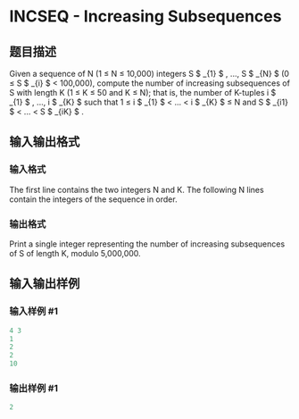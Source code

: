 # INCSEQ - Increasing Subsequences

## 题目描述

Given a sequence of N (1 ≤ N ≤ 10,000) integers S $ _{1} $ , ..., S $ _{N} $ (0 ≤ S $ _{i} $ < 100,000), compute the number of increasing subsequences of S with length K (1 ≤ K ≤ 50 and K ≤ N); that is, the number of K-tuples i $ _{1} $ , ..., i $ _{K} $ such that 1 ≤ i $ _{1} $ < ... < i $ _{K} $ ≤ N and S $ _{i1} $ < ... < S $ _{iK} $ .

## 输入输出格式

### 输入格式

The first line contains the two integers N and K. The following N lines contain the integers of the sequence in order.

### 输出格式

Print a single integer representing the number of increasing subsequences of S of length K, modulo 5,000,000.

## 输入输出样例

### 输入样例 #1

```cpp
4 3
1
2
2
10
```


### 输出样例 #1

```cpp
2
```


